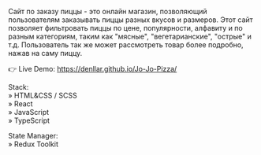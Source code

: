 Сайт по заказу пиццы - это онлайн магазин, позволяющий пользователям заказывать пиццы разных вкусов и размеров. Этот сайт позволяет фильтровать пиццы по цене, популярности, алфавиту и по разным категориям, таким как "мясные", "вегетарианские", "острые" и т.д. Пользователь так же может рассмотреть товар более подробно, нажав на саму пиццу.

👉 Live Demo: https://denllar.github.io/Jo-Jo-Pizza/

Stack:  
» HTML&CSS / SCSS  
» React  
» JavaScript  
» TypeScript

State Manager:  
» Redux Toolkit
